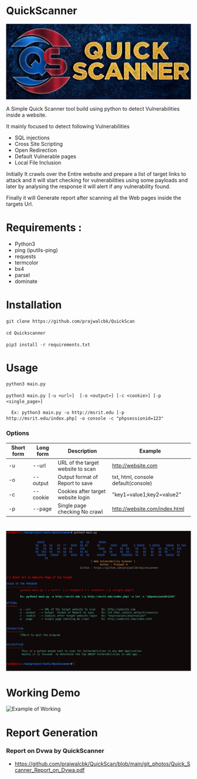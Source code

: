 # QuickScanner

![alt text](https://github.com/prajwalcbk/QuickScan/blob/main/git_photos/logo.jpg)

A Simple Quick Scanner tool build using python to detect Vulnerabilities inside a website.

It mainly focused to detect following Vulnerabilities
* SQL injections
* Cross Site Scripting
* Open Redirection  
* Default Vulnerable pages
* Local File Inclusion


Initially It crawls over the Entire website and prepare a list of target links to attack and 
it will start checking for vulnerabilities using some payloads and later by analysing the response 
it will alert if any vulnerability found.
    
Finally it will Generate report after scanning all the Web pages inside the targets Url.

# Requirements : 
* Python3
* ping (iputils-ping)
* requests
* termcolor
* bs4
* parsel
* dominate

# Installation
    git clone https://github.com/prajwalcbk/QuickScan

    cd Quickscanner

    pip3 install -r requirements.txt

# Usage
    python3 main.py

    python3 main.py [-u <url>]  [-o <output>] [-c <cookie>] [-p <single_page>] 
```
  Ex: python3 main.py -u http://msrit.edu [-p http://msrit.edu/index.php] -o console -c "phpsessionid=123" 
```


### Options

| Short form | Long form | Description | Example | 
| --- | --- | --- | --- |
| -u | --url | URL of the target website to scan | http://website.com |
| -o | --output | Output  format of Report to save | txt, html, console default(console) | 
| -c | --cookie | Cookies after target website login | "key1=value1;key2=value2" |  
| -p | --page  | Single page checking No crawl | http://website.com/index.html |

#
![Usage Photo Failed to Show](https://github.com/prajwalcbk/QuickScan/blob/main/git_photos/usage_photo.jpg)

# Working Demo
![Example of Working](https://github.com/prajwalcbk/QuickScan/blob/main/git_photos/work.gif?raw=true "Example of Working")

# Report Generation
### Report on Dvwa by QuickScanner
- https://github.com/prajwalcbk/QuickScan/blob/main/git_photos/Quick_Scanner_Report_on_Dvwa.pdf
